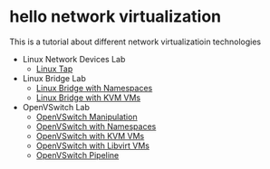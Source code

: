 # hello network virtualization

This is a tutorial about different network virtualizatioin technologies

- Linux Network Devices Lab
  - [Linux Tap](lab_linux-device/tap/linux-tap.md)
- Linux Bridge Lab
  - [Linux Bridge with Namespaces](lab_linux-bridge/linux-bridge-namespace.md)
  - [Linux Bridge with KVM VMs](lab_linux-bridge/linux-bridge-kvm-vm.md)
- OpenVSwitch Lab
  - [OpenVSwitch Manipulation](lab_ovs/ovs-manipulation.md)
  - [OpenVSwitch with Namespaces](lab_ovs/ovs-namespace.md)
  - [OpenVSwitch with KVM VMs](lab_ovs/ovs-kvm-vm.md)
  - [OpenVSwitch with Libvirt VMs](lab_ovs/libvirt/ovs-libvirt-vm.md)
  - [OpenVSwitch Pipeline](lab_ovs/ovs-pipeline.md)